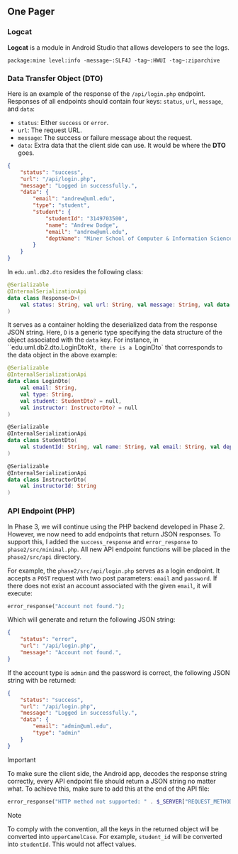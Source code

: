 ## One Pager

### Logcat

**Logcat** is a module in Android Studio that allows developers to see the logs.

```text
package:mine level:info -message~:SLF4J -tag~:HWUI -tag~:ziparchive
```

### Data Transfer Object (DTO)

Here is an example of the response of the `/api/login.php` endpoint. Responses of all endpoints should contain four keys: `status`, `url`, `message`, and `data`:

- `status`: Either `success` or `error`.
- `url`: The request URL.
- `message`: The success or failure message about the request.
- `data`: Extra data that the client side can use. It would be where the **DTO** goes.

```json
{
    "status": "success",
    "url": "/api/login.php",
    "message": "Logged in successfully.",
    "data": {
        "email": "andrew@uml.edu",
        "type": "student",
        "student": {
            "studentId": "3149703500",
            "name": "Andrew Dodge",
            "email": "andrew@uml.edu",
            "deptName": "Miner School of Computer & Information Sciences"
        }
    }
}
```

In `edu.uml.db2.dto` resides the following class:

```kotlin
@Serializable
@InternalSerializationApi
data class Response<D>(
    val status: String, val url: String, val message: String, val data: D
)
```

It serves as a container holding the deserialized data from the response JSON string. Here, `D` is a generic type specifying the data structure of the object associated with the `data` key. For instance, in ``edu.uml.db2.dto.LoginDtoKt`, there is a `LoginDto` that corresponds to the data object in the above example:

```kotlin
@Serializable
@InternalSerializationApi
data class LoginDto(
    val email: String,
    val type: String,
    val student: StudentDto? = null,
    val instructor: InstructorDto? = null
)

@Serializable
@InternalSerializationApi
data class StudentDto(
    val studentId: String, val name: String, val email: String, val deptName: String
)

@Serializable
@InternalSerializationApi
data class InstructorDto(
    val instructorId: String
)
```

### API Endpoint (PHP)

In Phase 3, we will continue using the PHP backend developed in Phase 2. However, we now need to add endpoints that return JSON responses. To support this, I added the `success_response` and `error_response` to `phase2/src/minimal.php`. All new API endpoint functions will be placed in the `phase2/src/api` directory.

For example, the `phase2/src/api/login.php` serves as a login endpoint. It accepts a `POST` request with two post parameters: `email` and `password`. If there does not exist an account associated with the given `email`, it will execute:

```php
error_response("Account not found.");
```

Which will generate and return the following JSON string:

```json
{
    "status": "error",
    "url": "/api/login.php",
    "message": "Account not found.",
}
```

If the account type is `admin` and the password is correct, the following JSON string with be returned:

```json
{
    "status": "success",
    "url": "/api/login.php",
    "message": "Logged in successfully.",
    "data": {
        "email": "admin@uml.edu",
        "type": "admin"
    }
}
```

> [!IMPORTANT]
>
> To make sure the client side, the Android app, decodes the response string correctly, every API endpoint file should return a JSON string no matter what. To achieve this, make sure to add this at the end of the API file:
>
> ```php
> error_response("HTTP method not supported: " . $_SERVER["REQUEST_METHOD"]);
> ```

> [!NOTE]
>
> To comply with the convention, all the keys in the returned object will be converted into `upperCamelCase`. For example, `student_id` will be converted into `studentId`. This would not affect values.